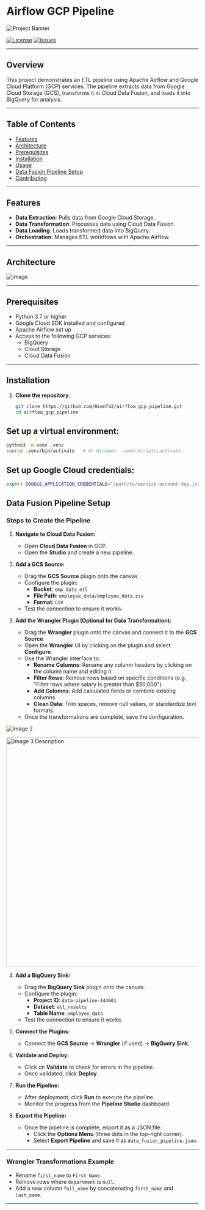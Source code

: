 # Airflow GCP Pipeline

![Project Banner](assets/banner.png)

[![License](https://img.shields.io/github/license/HienTa2/airflow_gcp_pipeline)](LICENSE)
[![Issues](https://img.shields.io/github/issues/HienTa2/airflow_gcp_pipeline)](https://github.com/HienTa2/airflow_gcp_pipeline/issues)

---

## Overview

This project demonstrates an ETL pipeline using Apache Airflow and Google Cloud Platform (GCP) services. The pipeline extracts data from Google Cloud Storage (GCS), transforms it in Cloud Data Fusion, and loads it into BigQuery for analysis.

---

## Table of Contents

- [Features](#features)
- [Architecture](#architecture)
- [Prerequisites](#prerequisites)
- [Installation](#installation)
- [Usage](#usage)
- [Data Fusion Pipeline Setup](#data-fusion-pipeline-setup)
- [Contributing](#contributing)

---

## Features

- **Data Extraction**: Pulls data from Google Cloud Storage.
- **Data Transformation**: Processes data using Cloud Data Fusion.
- **Data Loading**: Loads transformed data into BigQuery.
- **Orchestration**: Manages ETL workflows with Apache Airflow.

---

## Architecture

![image](https://github.com/user-attachments/assets/a7e7df1f-f245-4a4f-93b5-4f770c44262c)


---

## Prerequisites

- Python 3.7 or higher
- Google Cloud SDK installed and configured
- Apache Airflow set up
- Access to the following GCP services:
  - BigQuery
  - Cloud Storage
  - Cloud Data Fusion

---

## Installation

1. **Clone the repository**:
   ```bash
   git clone https://github.com/HienTa2/airflow_gcp_pipeline.git
   cd airflow_gcp_pipeline
   ```


## Set up a virtual environment:
```bash
python3 -m venv .venv
source .venv/bin/activate   # On Windows: .venv\Scripts\activate
```


## Set up Google Cloud credentials:
  ```bash
export GOOGLE_APPLICATION_CREDENTIALS="/path/to/service-account-key.json"
  ```

## Data Fusion Pipeline Setup

### Steps to Create the Pipeline

1. **Navigate to Cloud Data Fusion:**
   - Open **Cloud Data Fusion** in GCP.
   - Open the **Studio** and create a new pipeline.

2. **Add a GCS Source:**
   - Drag the **GCS Source** plugin onto the canvas.
   - Configure the plugin:
     - **Bucket**: `emp_data_etl`
     - **File Path**: `employee_data/employee_data.csv`
     - **Format**: `CSV`
   - Test the connection to ensure it works.

3. **Add the Wrangler Plugin (Optional for Data Transformation):**
   - Drag the **Wrangler** plugin onto the canvas and connect it to the **GCS Source**.
   - Open the **Wrangler** UI by clicking on the plugin and select **Configure**.
   - Use the Wrangler interface to:
     - **Rename Columns**: Rename any column headers by clicking on the column name and editing it.
     - **Filter Rows**: Remove rows based on specific conditions (e.g., "Filter rows where salary is greater than $50,000").
     - **Add Columns**: Add calculated fields or combine existing columns.
     - **Clean Data**: Trim spaces, remove null values, or standardize text formats.
   - Once the transformations are complete, save the configuration.
  
  ![Image 2](https://github.com/user-attachments/assets/faf54c8f-7a6e-4f09-9bbf-73372d522c10)

  <img src="https://github.com/user-attachments/assets/80f7e4ff-4614-427c-a67c-4b013755c2b5" alt="Image 3 Description" width="600">





4. **Add a BigQuery Sink:**
   - Drag the **BigQuery Sink** plugin onto the canvas.
   - Configure the plugin:
     - **Project ID**: `data-pipeline-444601`
     - **Dataset**: `etl_results`
     - **Table Name**: `employee_data`
   - Test the connection to ensure it works.

5. **Connect the Plugins:**
   - Connect the **GCS Source** → **Wrangler** (if used) → **BigQuery Sink**.

6. **Validate and Deploy:**
   - Click on **Validate** to check for errors in the pipeline.
   - Once validated, click **Deploy**.

7. **Run the Pipeline:**
   - After deployment, click **Run** to execute the pipeline.
   - Monitor the progress from the **Pipeline Studio** dashboard.

8. **Export the Pipeline:**
   - Once the pipeline is complete, export it as a JSON file:
     - Click the **Options Menu** (three dots in the top-right corner).
     - Select **Export Pipeline** and save it as `data_fusion_pipeline.json`.

---

### Wrangler Transformations Example
- Rename `first_name` to `First Name`.
- Remove rows where `department` is `null`.
- Add a new column `full_name` by concatenating `first_name` and `last_name`.

---




